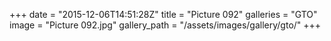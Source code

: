 +++
date = "2015-12-06T14:51:28Z"
title = "Picture 092"
galleries = "GTO"
image = "Picture 092.jpg"
gallery_path = "/assets/images/gallery/gto/"
+++
